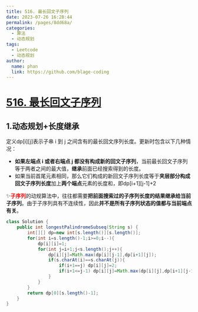 ```yaml
---
title: 516. 最长回文子序列
date: 2023-07-26 16:28:44
permalink: /pages/8dd68a/
categories:
  - 算法
  - 动态规划
tags:
  - Leetcode
  - 动态规划
author: 
  name: phan
  link: https://github.com/blage-coding
---
```

# [516. 最长回文子序列](https://leetcode.cn/problems/longest-palindromic-subsequence/)

## 1.动态规划+长度继承

定义dp\[i\]\[j\]表示子串 i 到 j 之间含有的最长回文序列长度。更新时包含以下几种情况：

- **如果左端点 i 或者右端点 j 都没有构成新的回文子序列**，当前最长回文子序列等于两者之间的最大值，**继承**前面已经搜索得到的长度。
- 如果当前首尾元素相同，那么它们构成的新回文子序列长度等于**夹层部分构成回文子序列长度**加上**两个端点**元素的长度和，即dp\[i+1\]\[j-1\]+2

✨<font color="red">**子序列**</font>的动规算法中，往往都需要**把前面搜索过的子序列长度的结果继承给当前子序列**。由于子序列具有不连续性，因此**并不是所有子序列状态的值都与当前端点有关**。

```java
class Solution {
    public int longestPalindromeSubseq(String s) {
        int[][] dp=new int[s.length()][s.length()];
        for(int i=s.length()-1;i>=0;i--){
            dp[i][i]=1;
            for(int j=i+1;j<s.length();j++){
                dp[i][j]=Math.max(dp[i][j-1],dp[i+1][j]);
                if(s.charAt(i)==s.charAt(j)){
                    if(i+1==j) dp[i][j]=2;
                    if(i+1<=j-1) dp[i][j]=Math.max(dp[i][j],dp[i+1][j-1]+2);
                }
            }
        }
        return dp[0][s.length()-1];
    }
}
```